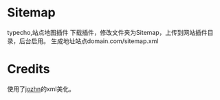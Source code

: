 # Sitemap

typecho,站点地图插件
下载插件，修改文件夹为Sitemap，上传到网站插件目录，后台启用。
生成地址站点domain.com/sitemap.xml

# Credits
使用了[jozhn](https://github.com/jozhn/Sitemap-for-Typecho)的xml美化。